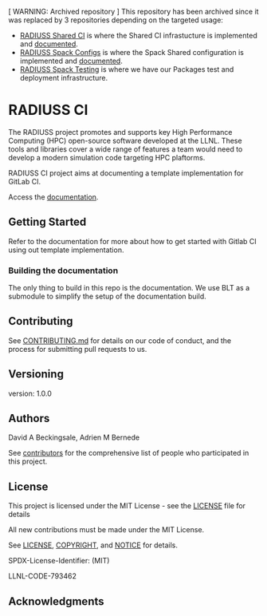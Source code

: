 [ WARNING: Archived repository ]
This repository has been archived since it was replaced by 3 repositories depending
on the targeted usage:
- [RADIUSS Shared CI](https://github.com/LLNL/radiuss-shared-ci) is where the Shared CI infrastucture is implemented and [documented](https://radiuss-shared-ci.readthedocs.io/en/latest/#).
- [RADIUSS Spack Configs](https://github.com/LLNL/radiuss-spack-configs) is where the Spack Shared configuration is implemented and [documented](https://radiuss-spack-configs.readthedocs.io/en/latest/index.html).
- [RADIUSS Spack Testing](https://github.com/LLNL/radiuss-spack-testing) is where we have our Packages test and deployment infrastructure.

# RADIUSS CI

The RADIUSS project promotes and supports key High Performance Computing (HPC)
open-source software developed at the LLNL. These tools and libraries cover a
wide range of features a team would need to develop a modern simulation code
targeting HPC plaftorms.

RADIUSS CI project aims at documenting a template implementation for GitLab CI.

Access the [documentation](https://radiuss-ci.readthedocs.io/).

## Getting Started

Refer to the documentation for more about how to get started with Gitlab CI
using out template implementation.

### Building the documentation

The only thing to build in this repo is the documentation. We use BLT as a
submodule to simplify the setup of the documentation build.

## Contributing

See [CONTRIBUTING.md](https://github.com/LLNL/radiuss-ci/CONTRIBUTING.md) for
details on our code of conduct, and the process for submitting pull requests to
us.

## Versioning

version: 1.0.0

## Authors

David A Beckingsale, Adrien M Bernede

See [contributors](https://github.com/LLNL/radiuss-ci/contributors) for the
comprehensive list of people who participated in this project.

## License

This project is licensed under the MIT License - see the [LICENSE](LICENSE)
file for details

All new contributions must be made under the MIT License.

See [LICENSE](https://github.com/LLNL/radiuss-ci/blob/master/LICENSE),
[COPYRIGHT](https://github.com/LLNL/radiuss-ci/blob/master/COPYRIGHT), and
[NOTICE](https://github.com/LLNL/radiuss-ci/blob/master/NOTICE) for details.

SPDX-License-Identifier: (MIT)

LLNL-CODE-793462

## Acknowledgments


